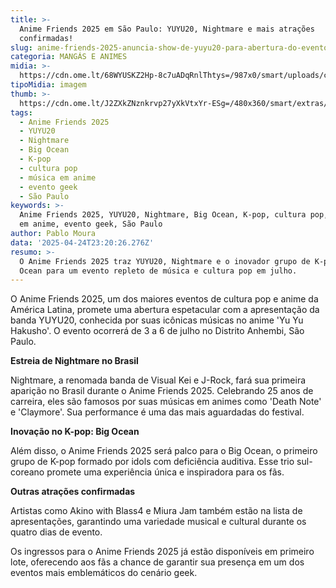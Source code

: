 ```yaml
---
title: >-
  Anime Friends 2025 em São Paulo: YUYU20, Nightmare e mais atrações
  confirmadas!
slug: anime-friends-2025-anuncia-show-de-yuyu20-para-abertura-do-evento
categoria: MANGÁS E ANIMES
midia: >-
  https://cdn.ome.lt/68WYUSKZ2Hp-8c7uADqRnlThtys=/987x0/smart/uploads/conteudo/fotos/yuyu20.jpg
tipoMidia: imagem
thumb: >-
  https://cdn.ome.lt/J2ZXkZNznkrvp27yXkVtxYr-ESg=/480x360/smart/extras/conteudos/461762456_507895255422293_6018030180637349511_n.jpg
tags:
  - Anime Friends 2025
  - YUYU20
  - Nightmare
  - Big Ocean
  - K-pop
  - cultura pop
  - música em anime
  - evento geek
  - São Paulo
keywords: >-
  Anime Friends 2025, YUYU20, Nightmare, Big Ocean, K-pop, cultura pop, música
  em anime, evento geek, São Paulo
author: Pablo Moura
data: '2025-04-24T23:20:26.276Z'
resumo: >-
  O Anime Friends 2025 traz YUYU20, Nightmare e o inovador grupo de K-pop Big
  Ocean para um evento repleto de música e cultura pop em julho.
---
```


O Anime Friends 2025, um dos maiores eventos de cultura pop e anime da América Latina, promete uma abertura espetacular com a apresentação da banda YUYU20, conhecida por suas icônicas músicas no anime 'Yu Yu Hakusho'. O evento ocorrerá de 3 a 6 de julho no Distrito Anhembi, São Paulo.

**Estreia de Nightmare no Brasil**

Nightmare, a renomada banda de Visual Kei e J-Rock, fará sua primeira aparição no Brasil durante o Anime Friends 2025. Celebrando 25 anos de carreira, eles são famosos por suas músicas em animes como 'Death Note' e 'Claymore'. Sua performance é uma das mais aguardadas do festival.

**Inovação no K-pop: Big Ocean**

Além disso, o Anime Friends 2025 será palco para o Big Ocean, o primeiro grupo de K-pop formado por idols com deficiência auditiva. Esse trio sul-coreano promete uma experiência única e inspiradora para os fãs.

**Outras atrações confirmadas**

Artistas como Akino with Blass4 e Miura Jam também estão na lista de apresentações, garantindo uma variedade musical e cultural durante os quatro dias de evento.

Os ingressos para o Anime Friends 2025 já estão disponíveis em primeiro lote, oferecendo aos fãs a chance de garantir sua presença em um dos eventos mais emblemáticos do cenário geek.
